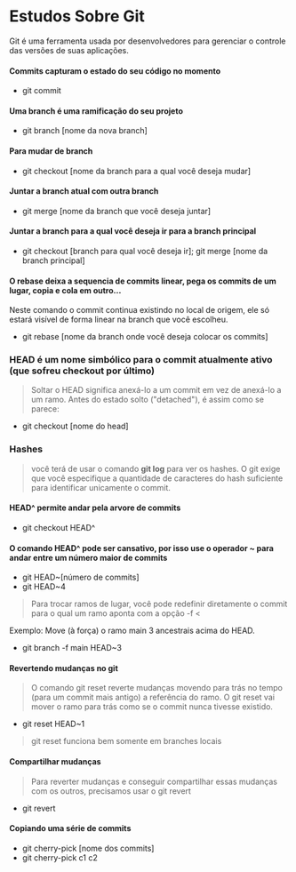 # Estudos Sobre Git
Git é uma ferramenta usada por desenvolvedores para gerenciar o controle das versões de suas aplicações.
#### Commits capturam o estado do seu código no momento
* git commit
#### Uma branch é uma ramificação do seu projeto
* git branch [nome da nova branch]
#### Para mudar de branch 
* git checkout [nome da branch para a qual você deseja mudar]
#### Juntar a branch atual com outra branch
* git merge [nome da branch que você deseja juntar]
#### Juntar a branch para a qual você deseja ir para a branch principal
* git checkout [branch para qual você deseja ir]; git merge [nome da branch principal]
#### O rebase deixa a sequencia de commits linear, pega os commits de um lugar, copia e cola em outro...
Neste comando o commit continua existindo no local de origem, ele só estará visível de forma linear na branch que você escolheu.
* git rebase [nome da branch onde você deseja colocar os commits]
### HEAD é um nome simbólico para o commit atualmente ativo (que sofreu checkout por último)
> Soltar o HEAD significa anexá-lo a um commit em vez de anexá-lo a um ramo. Antes do estado solto ("detached"), é assim como se parece:
* git checkout [nome do head]

### Hashes
> você terá de usar o comando **git log** para ver os hashes. O git exige que você especifique a quantidade de caracteres do hash suficiente para identificar unicamente o commit.
#### HEAD^ permite andar pela arvore de commits
* git checkout HEAD^ 
#### O comando HEAD^ pode ser cansativo, por isso use o operador ~ para andar entre um número maior de commits
* git HEAD~[número de commits]
* git HEAD~4
> Para trocar ramos de lugar, você pode redefinir diretamente o commit para o qual um ramo aponta com a opção -f <

Exemplo: Move (à força) o ramo main 3 ancestrais acima do HEAD.
* git branch -f main HEAD~3

#### Revertendo mudanças no git
> O comando git reset reverte mudanças movendo para trás no tempo (para um commit mais antigo) a referência do ramo. O git reset vai mover o ramo para trás como se o commit nunca tivesse existido.
* git reset HEAD~1
> git reset funciona bem somente em branches locais
#### Compartilhar mudanças
> Para reverter mudanças e conseguir compartilhar essas mudanças com os outros, precisamos usar o git revert
* git revert
#### Copiando uma série de commits
* git cherry-pick [nome dos commits]
* git cherry-pick c1 c2


